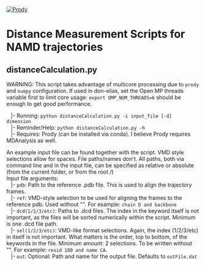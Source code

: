 [![Prody](https://img.shields.io/badge/powered%20by-ProDy-9cf)](http://prody.csb.pitt.edu/index.html)
# Distance Measurement Scripts for NAMD trajectories

## distanceCalculation.py
WARNING: This script takes advantage of multicore processing due to `prody` and `numpy` configuration.
If used in don-elias, set the Open MP threads variable first to limit core usage: `export OMP_NUM_THREADS=6` should be enough to get good performance.

&nbsp;&nbsp; |- Running: `python distanceCalculation.py -i input_file [-d] dimension` <br />
&nbsp;&nbsp; |- Reminder/Help: `python distanceCalculation.py -h` <br />
&nbsp;&nbsp; |- Requires: Prody (can be installed via conda). I believe Prody requires MDAnalysis as well.

An example input file can be found together with the script. VMD style selections allow for spaces. File paths/names don't.
All paths, both via command line and in the input file, can be specified as relative or absolute (from the current folder, or from the root /)<br />
Input file arguments: <br />
&nbsp;&nbsp; |- `pdb`: Path to the reference .pdb file. This is used to align the trajectory frames.<br />
&nbsp;&nbsp; |- `ref`: VMD-style selection to be used for aligning the frames to the reference pdb. Used without "". For example: `chain D and backbone`<br />
&nbsp;&nbsp; |- `dcd(1/2/3/etc)`: Paths to .dcd files. The index in the keyword itself is not important, as the files will be sorted numerically within the script. Minimum is one .dcd file path. <br />
&nbsp;&nbsp; |- `sel(1/2/3/etc)`: VMD-like format selections. Again, the index (1/2/3/etc) in itself is not important. What matters is the order, top to bottom, of the keywords in the file. Minimum amount: 2 selections. To be written without "". For example: `resid 180 and name CA`.<br/>
&nbsp;&nbsp; |- `out`: Optional: Path and name for the output file. Defaults to `outFile.dat`
